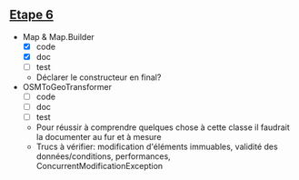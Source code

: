 ## [Etape 6](http://cs108.epfl.ch/p06_osm-to-geo.html)
- Map & Map.Builder
	- [x] code
	- [x] doc
	- [ ] test
	- Déclarer le constructeur en final?
- OSMToGeoTransformer
	- [ ] code
	- [ ] doc
	- [ ] test
	- Pour réussir à comprendre quelques chose à cette classe il faudrait la documenter au fur et à mesure
	- Trucs à vérifier: modification d'éléments immuables, validité des données/conditions, performances, ConcurrentModificationException
